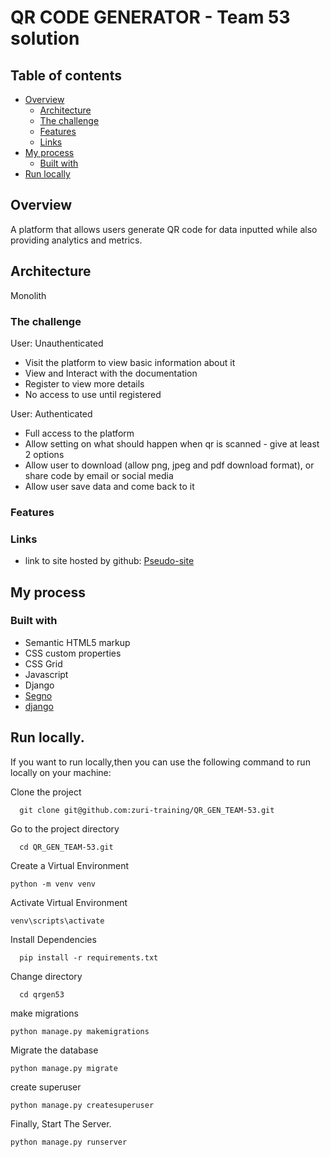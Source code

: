 # QR CODE GENERATOR - Team 53 solution


## Table of contents

- [Overview](#overview)
  - [Architecture](#architecture)
  - [The challenge](#the-challenge)
  - [Features](#features)
  - [Links](#links)
- [My process](#my-process)
  - [Built with](#built-with)
- [Run locally](#run-locally)




## Overview

A platform that allows users generate QR code for data inputted while also providing analytics and metrics. 


## Architecture

Monolith

### The challenge

User: Unauthenticated

- Visit the platform to view basic information about it
- View and Interact with the documentation
- Register to view more details
- No access to use until registered

User: Authenticated
- Full access to the platform
- Allow setting on what should happen when qr is scanned - give at least 2 options
- Allow user to download (allow png, jpeg and pdf download format), or share code by email or social media
- Allow user save data and come back to it

### Features


### Links

- link to site hosted by github: [Pseudo-site](https://zuri-training.github.io/QR_GEN_TEAM-53/runner/index.html)

## My process

### Built with

- Semantic HTML5 markup
- CSS custom properties
- CSS Grid
- Javascript
- Django
- [Segno]("https://segno.readthedocs.io/en/stable/make.html")
- [django]("https://www.djangoproject.com/")

## Run locally.

If you want to run locally,then you can use the following command to run locally on your machine:

Clone the project

```
  git clone git@github.com:zuri-training/QR_GEN_TEAM-53.git
```

Go to the project directory

```
  cd QR_GEN_TEAM-53.git
```

Create a Virtual Environment

```
python -m venv venv
```

Activate Virtual Environment

```
venv\scripts\activate
```

Install Dependencies

```
  pip install -r requirements.txt
```

Change directory 

```
  cd qrgen53
```


make migrations

```
python manage.py makemigrations
```

Migrate the database

```
python manage.py migrate
```

create superuser

```
python manage.py createsuperuser
```

Finally, Start The Server.

```
python manage.py runserver
```

